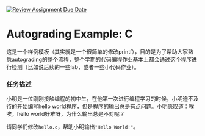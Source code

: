 [![Review Assignment Due Date](https://classroom.github.com/assets/deadline-readme-button-22041afd0340ce965d47ae6ef1cefeee28c7c493a6346c4f15d667ab976d596c.svg)](https://classroom.github.com/a/0f-wOsVb)
# Autograding Example: C
这是一个样例模板（其实就是一个很简单的修改printf），目的是为了帮助大家熟悉autograding的整个流程，整个学期的代码编程作业基本上都会通过这个程序进行检测（比如说后续的一些lab，或者一些小代码作业）。

### 任务描述
小明是一位刚刚接触编程的初中生，在他第一次进行编程学习的时候，小明迫不及待的开始编写hello world程序，但是程序的输出总是有点问题。小明感叹道：唉唉，hello world好难呀，为什么输出总是不对呢？

请同学们修改`hello.c`，帮助小明输出`"Hello World!"`。
